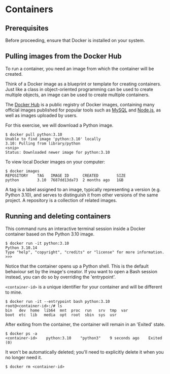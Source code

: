 # Containers

## Prerequisites

Before proceeding, ensure that Docker is installed on your system.

## Pulling images from the Docker Hub

To run a container, you need an image from which the container will be created.

Think of a Docker image as a blueprint or template for creating containers. Just like a class in object-oriented programming can be used to create multiple objects, an image can be used to create multiple containers.

The [Docker Hub](https://hub.docker.com/) is a public registry of Docker images, containing many official images published for popular tools such as [MySQL](https://hub.docker.com/_/mysql) and [Node.js](https://hub.docker.com/_/node), as well as images uploaded by users.

For this exercise, we will download a Python image.

```
$ docker pull python:3.10
Unable to find image 'python:3.10' locally
3.10: Pulling from library/python
<snip>
Status: Downloaded newer image for python:3.10
```

To view local Docker images on your computer:

```
$ docker images
REPOSITORY    TAG   IMAGE ID      CREATED        SIZE
python        3.10  7687dd13da73  2 months ago   1GB
```

A tag is a label assigned to an image, typically representing a version (e.g. Python 3.10), and serves to distinguish it from other versions of the same project. A repository is a collection of related images.

## Running and deleting containers

This command runs an interactive terminal session inside a Docker container based on the Python 3.10 image.

```
$ docker run -it python:3.10
Python 3.10.14
Type "help", "copyright", "credits" or "license" for more information.
>>>
```

Notice that the container opens up a Python shell. This is the default behaviour set by the image's creator. If you want to open a Bash session instead, you can do so by overriding the 'entrypoint'.

`<container-id>` is a unique identifier for your container and will be different to mine.

```
$ docker run -it --entrypoint bash python:3.10
root@<container-id>:/# ls
bin   dev  home  lib64	mnt  proc  run	 srv  tmp  var
boot  etc  lib	 media	opt  root  sbin  sys  usr
```

After exiting from the container, the container will remain in an 'Exited' state.

```
$ docker ps -a
<container-id>    python:3.10    "python3"    9 seconds ago    Exited (0)
```

It won't be automatically deleted; you'll need to explicitly delete it when you no longer need it.

```
$ docker rm <container-id>
```
